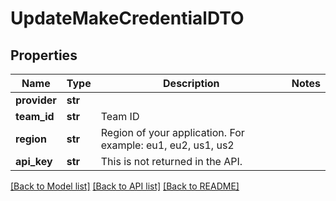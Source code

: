 # UpdateMakeCredentialDTO

## Properties
Name | Type | Description | Notes
------------ | ------------- | ------------- | -------------
**provider** | **str** |  | 
**team_id** | **str** | Team ID | 
**region** | **str** | Region of your application. For example: eu1, eu2, us1, us2 | 
**api_key** | **str** | This is not returned in the API. | 

[[Back to Model list]](../README.md#documentation-for-models) [[Back to API list]](../README.md#documentation-for-api-endpoints) [[Back to README]](../README.md)

